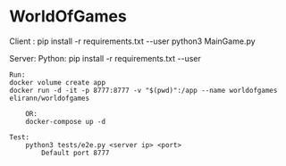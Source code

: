 # WorldOfGames


Client : 
    pip install -r requirements.txt --user
    python3 MainGame.py

Server:
    Python:
    pip install -r requirements.txt --user
    
    Run:
    docker volume create app
    docker run -d -it -p 8777:8777 -v "$(pwd)":/app --name worldofgames elirann/worldofgames
        
        OR:
        docker-compose up -d

    Test:
        python3 tests/e2e.py <server ip> <port>
            Default port 8777
